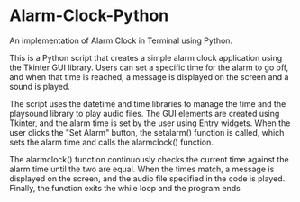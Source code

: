 # Alarm-Clock-Python
An implementation of Alarm Clock in Terminal using Python.

This is a Python script that creates a simple alarm clock application using the Tkinter GUI library. 
Users can set a specific time for the alarm to go off, and when that time is reached, a message is displayed on the screen and a sound is played.

The script uses the datetime and time libraries to manage the time and the playsound library to play audio files. 
The GUI elements are created using Tkinter, and the alarm time is set by the user using Entry widgets. When the user clicks the "Set Alarm" button, the setalarm() function is called, which sets the alarm time and calls the alarmclock() function.

The alarmclock() function continuously checks the current time against the alarm time until the two are equal. 
When the times match, a message is displayed on the screen, and the audio file specified in the code is played. 
Finally, the function exits the while loop and the program ends

